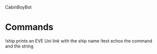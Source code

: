 CabinBoyBot

# Commands

!ship <shipname>
  prints an EVE Uni link with the ship name
!test <string>
  echos the command and the string
